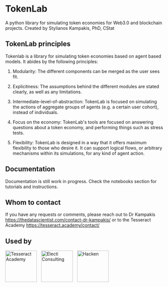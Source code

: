 
# TokenLab
 A python library for simulating token economies for Web3.0 and blockchain projects. Created by Stylianos Kampakis, PhD, CStat

## TokenLab principles
Tokenlab is a library for simulating token economies based on agent based models. It abides by the following principles:

1) Modularity: The different components can be merged as the user sees fit.

2) Explicitness: The assumptions behind the different modules are stated clearly, as well as any limitations.

3) Intermediate-level-of-abstraction: TokenLab is focused on simulating the actions of aggregate groups of agents (e.g. a certain user cohort), instead of individuals.

4) Focus on the economy: TokenLab's tools are focused on answering questions about a token economy, and performing things such as stress tests. 

5) Flexibility: TokenLab is designed in a way that it offers maximum flexibility to those who desire it. It can support logical flows, or arbitrary mechanisms within its simulations, for any kind of agent action.

## Documentation
Documentation is still work in progress. Check the notebooks section for tutorials and instructions.

## Whom to contact
If you have any requests or comments, please reach out to Dr Kampakis https://thedatascientist.com/contact-dr-kampakis/ or to the Tesseract Academy https://tesseract.academy/contact/

## Used by

<a href="https://tesseract.academy"><img src="https://thedatascientist.com/wp-content/uploads/2023/05/tesseract-academy-logo.jpg-1.webp" alt="Tesseract Academy" style="width: 100px; height: 100px; margin-right: 10px; object-fit: contain;"/></a>
<a href="https://electiconsulting.com/"><img src="https://thedatascientist.com/wp-content/uploads/2023/12/electi-red-retina-logo.png" alt="Electi Consulting" style="width: 100px; height: 100px; margin-right: 10px; object-fit: contain;"/></a>
<a href="https://hacken.io//"><img src="https://thedatascientist.com/wp-content/uploads/2023/12/hacken-logo.jpeg" alt="Hacken" style="width: 100px; height: 100px; object-fit: contain;"/></a>

